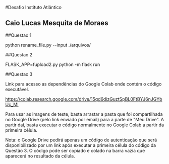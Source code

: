 #Desafio Instituto Atlântico
## Caio Lucas Mesquita de Moraes

##Questao 1

python rename_file.py --input ./arquivos/

##Questao 2

FLASK_APP=fupload2.py python -m flask run

##Questao 3

Link para acesso as dependências do Google Colab onde contém o código executável. 

https://colab.research.google.com/drive/15qd6dizGuztSpBL0FtBYJ6nJGYbUc_MI

Para usar as imagens de teste, basta arrastar a pasta que foi compartilhada no Google Drive (pelo link enviado por email) para a parte de "Meu Drive". A partir daí, basta executar o código normalmente no Google Colab a partir da primeira célula.

Nota: o Google Drive pedirá apenas um código de autenticação que será disponibilizado por um link após executar a primeira célula do código da Questão 3. O código pode ser copiado e colado na barra vazia que aparecerá no resultado da célula.  













